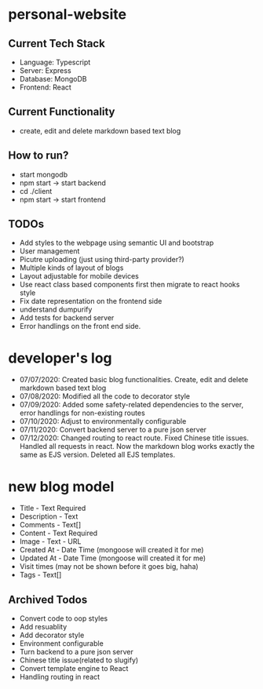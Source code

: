 # personal-website
## Current Tech Stack
- Language: Typescript
- Server: Express
- Database: MongoDB
- Frontend: React
## Current Functionality
- create, edit and delete markdown based text blog
## How to run?
- start mongodb
- npm start -> start backend
- cd ./client
- npm start -> start frontend
## TODOs
- Add styles to the webpage using semantic UI and bootstrap
- User management
- Picutre uploading (just using third-party provider?)
- Multiple kinds of layout of blogs
- Layout adjustable for mobile devices
- Use react class based components first then migrate to react hooks style
- Fix date representation on the frontend side
- understand dumpurify
- Add tests for backend server
- Error handlings on the front end side.
# developer's log
- 07/07/2020: Created basic blog functionalities. Create, edit and delete markdown based text blog
- 07/08/2020: Modified all the code to decorator style
- 07/09/2020: Added some safety-related dependencies to the server, error handlings for non-existing routes
- 07/10/2020: Adjust to environmentally configurable
- 07/11/2020: Convert backend server to a pure json server
- 07/12/2020: Changed routing to react route. Fixed Chinese title issues. Handled all requests in react. Now the markdown blog works exactly the same as EJS version. Deleted all EJS templates.
# new blog model
- Title - Text Required
- Description - Text
- Comments - Text[]
- Content - Text Required
- Image - Text - URL
- Created At - Date Time (mongoose will created it for me)
- Updated At - Date Time (mongoose will created it for me)
- Visit times (may not be shown before it goes big, haha)
- Tags - Text[]
## Archived Todos
- Convert code to oop styles
- Add resuablity
- Add decorator style
- Environment configurable
- Turn backend to a pure json server
- Chinese title issue(related to slugify)
- Convert template engine to React
- Handling routing in react




